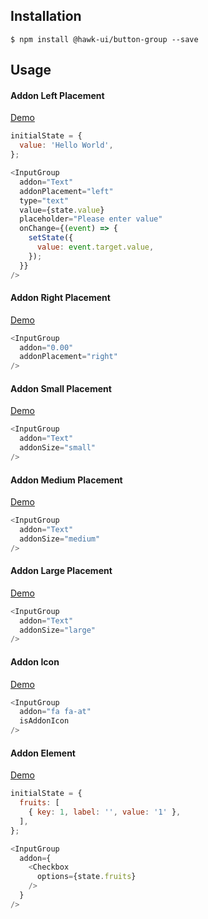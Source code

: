 ## Installation
`$ npm install @hawk-ui/button-group --save`


## Usage


#### Addon Left Placement
[Demo]()
```js
initialState = {
  value: 'Hello World',
};

<InputGroup
  addon="Text"
  addonPlacement="left"
  type="text"
  value={state.value}
  placeholder="Please enter value"
  onChange={(event) => {
    setState({
      value: event.target.value,
    });
  }}
/>
```


#### Addon Right Placement
[Demo]()
```js
<InputGroup
  addon="0.00"
  addonPlacement="right"
/>
```


#### Addon Small Placement
[Demo]()
```js
<InputGroup
  addon="Text"
  addonSize="small"
/>
```


#### Addon Medium Placement
[Demo]()
```js
<InputGroup
  addon="Text"
  addonSize="medium"
/>
```


#### Addon Large Placement
[Demo]()
```js
<InputGroup
  addon="Text"
  addonSize="large"
/>
```


#### Addon Icon
[Demo]()
```js
<InputGroup
  addon="fa fa-at"
  isAddonIcon
/>
```


#### Addon Element
[Demo]()
```js
initialState = {
  fruits: [
    { key: 1, label: '', value: '1' },
  ],
};

<InputGroup
  addon={
    <Checkbox
      options={state.fruits}
    />
  }
/>
```
